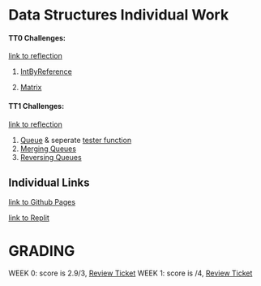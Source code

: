 # Data Structures Individual Work

#### TT0 Challenges:
[link to reflection](https://wrachel.github.io/week0/)

1. [IntByReference](https://replit.com/@RachelWei1/Data-Structures-Indiv#IntByReference.java)

2. [Matrix](https://replit.com/@RachelWei1/Data-Structures-Indiv#Matrix.java)

#### TT1 Challenges:
[link to reflection](https://wrachel.github.io/week1/)

1. [Queue](https://replit.com/@RachelWei1/Data-Structures-Indiv#Queue.java) & seperate [tester function](https://replit.com/@RachelWei1/Data-Structures-Indiv#QueueTester.java)
2. [Merging Queues](https://replit.com/@RachelWei1/Data-Structures-Indiv#MergingQueues.java)
3. [Reversing Queues](https://replit.com/@RachelWei1/Data-Structures-Indiv#reverseQueues.java)



## Individual Links
[link to Github Pages](https://wrachel.github.io)

[link to Replit](https://replit.com/@RachelWei1/Data-Structures-Indiv#Main.java)

# GRADING

WEEK 0: score is 2.9/3, [Review Ticket](https://github.com/wrachel/tri3Individual/issues/1)
WEEK 1: score is /4, [Review Ticket]()

